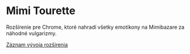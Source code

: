 # Mimi Tourette

Rozšírenie pre Chrome, ktoré nahradí všetky emotikony na Mimibazare za náhodné vulgarizmy.

[Záznam vývoja rozšírenia](https://youtu.be/aTucFxlZmTA)
